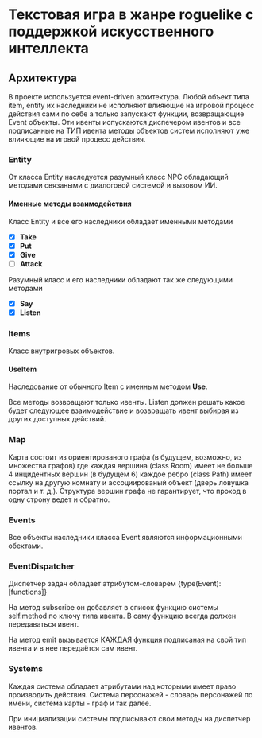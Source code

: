 # Текстовая игра в жанре roguelike с поддержкой искусственного интеллекта

## Архитектура

В проекте используется event-driven архитектура. Любой объект типа item, entity их наследники не исполняют влияющие на игровой процесс действия сами по себе а только запускают функции, возвращающие Event объекты. Эти ивенты испускаются диспечером ивентов и все подписанные на ТИП ивента методы объектов систем исполняют уже влияющие на игрвой процесс действия.

### Entity

От класса Entity наследуется разумный класс NPC обладающий методами связаными с диалоговой системой и вызовом ИИ.

#### Именные методы взаимодействия

Класс Entity и все его наследники обладает именными методами

- [X] **Take**
- [X] **Put**
- [X] **Give**
- [ ] **Attack**

Разумный класс и его наследники обладают так же следующими методами

- [X] **Say**
- [X] **Listen**

### Items

Класс внутригровых объектов.

#### UseItem

Наследование от обычного Item с именным методом **Use**.

Все методы возвращают только ивенты. Listen должен решать какое будет следующее взаимодействие и возвращать ивент выбирая из других доступных действий.

### Map

Карта состоит из ориентированого графа (в будущем, возможно, из множества графов) где каждая вершина (class Room) имеет не больше 4 инцидентных вершин (в будущем 6) каждое ребро (class Path) имеет ссылку на другую комнату и ассоциированый объект (дверь ловушка портал и т. д.). Структура вершин графа не гарантирует, что проход в одну строну ведет и обратно.

### Events

Все объекты наследники класса Event являются информационными обектами.

### EventDispatcher

Диспетчер задач обладает атрибутом-словарем {type(Event): [functions]}

На метод subscribe он добавляет в список функцию системы self.method по ключу типа ивента. В саму функцию всегда должен передаваться ивент.

На метод emit вызывается КАЖДАЯ функция подписаная на свой тип ивента и в нее передаётся сам ивент.

### Systems

Каждая система обладает атрибутами над которыми имеет право производить действия. Система персонажей - словарь персонажей по имени, система карты - граф и так далее.

При инициализации системы подписывают свои методы на диспетчер ивентов.

